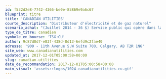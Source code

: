 ```yaml
---
id: f532d2e8-7742-4366-be0e-85869e9a6c67
blueprint: titre
title: 'CANADIAN UTILITIES'
courte_description: "Distributeur d'électricité et de gaz naturel"
scenario_achat: "(Juillet 2014 - 36 $) Service public qui opère dans la production et la distribution d'électricité et de gaz principalement en Alberta. Plus de 80 % des revenus proviennent de secteurs réglementés donc la société est assurée d'un certain rendement sur ses investissements. 42 années consécutives de croissance annuelle du dividende. Distribue un pourcentage assez faible de ses profits en dividende. Intéressant pour générer du revenu avec un niveau de risque faible. Vaut selon nous un ratio C/B semblable à celui du marché."
type_de_titre: canadien
symbole_en_bourse: 'TSX:CU'
author: 9c87d8d7-e83f-438d-8d13-6efd9c2fae40
adresse: '909 - 11th Avenue S.W Suite 700, Calgary, AB T2R 1N6'
site_web: www.canadianutilities.com
updated_at: 2017-12-01T05:00:58+00:00
slug: canadian-utilities
date_de_recommandation: 2017-12-01T05:00:58+00:00
main_visual: 'assets::logos/1024-canadianutilities-cu.gif'
---
```

